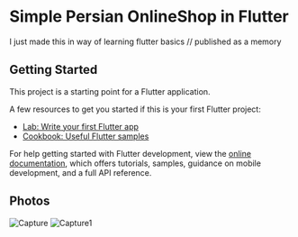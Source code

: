 # Simple Persian OnlineShop in Flutter

I just made this in way of learning flutter basics //
published as a memory

## Getting Started

This project is a starting point for a Flutter application.

A few resources to get you started if this is your first Flutter project:

- [Lab: Write your first Flutter app](https://docs.flutter.dev/get-started/codelab)
- [Cookbook: Useful Flutter samples](https://docs.flutter.dev/cookbook)

For help getting started with Flutter development, view the
[online documentation](https://docs.flutter.dev/), which offers tutorials,
samples, guidance on mobile development, and a full API reference.

## Photos
![Capture](https://github.com/user-attachments/assets/b5d3fb6d-1475-459e-a717-3e296925296e)
![Capture1](https://github.com/user-attachments/assets/29f65a08-8456-4ed3-8021-7e24ff916f01)
